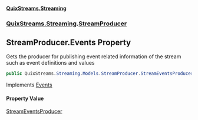 #### [QuixStreams.Streaming](index.md 'index')
### [QuixStreams.Streaming](QuixStreams.Streaming.md 'QuixStreams.Streaming').[StreamProducer](StreamProducer.md 'QuixStreams.Streaming.StreamProducer')

## StreamProducer.Events Property

Gets the producer for publishing event related information of the stream such as event definitions and values

```csharp
public QuixStreams.Streaming.Models.StreamProducer.StreamEventsProducer Events { get; }
```

Implements [Events](IStreamProducer.Events.md 'QuixStreams.Streaming.IStreamProducer.Events')

#### Property Value
[StreamEventsProducer](StreamEventsProducer.md 'QuixStreams.Streaming.Models.StreamProducer.StreamEventsProducer')